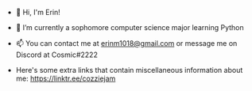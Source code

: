 - 👋 Hi, I'm Erin!
- 🌱 I’m currently a sophomore computer science major learning Python
- 📫 You can contact me at erinm1018@gmail.com or message me on Discord at Cosmic#2222

- Here's some extra links that contain miscellaneous information about me: https://linktr.ee/cozziejam

<!---
erin-miller/erin-miller is a ✨ special ✨ repository because its `README.md` (this file) appears on your GitHub profile.
You can click the Preview link to take a look at your changes.
--->
